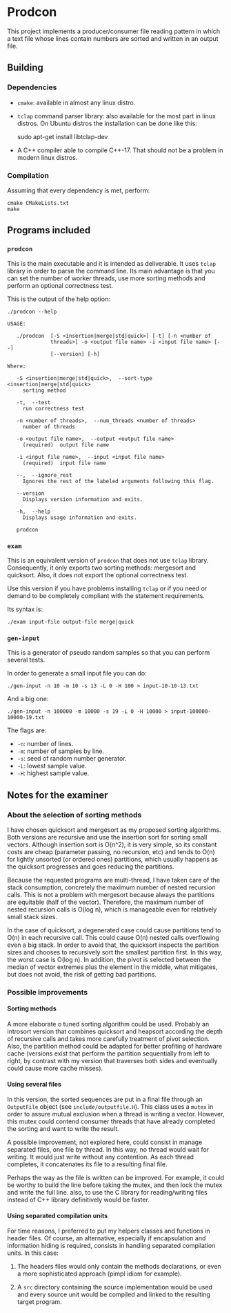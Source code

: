 # Prodcon

This project implements a producer/consumer file reading pattern in
which a text file whose lines contain numbers are sorted and written
in an output file.

## Building

### Dependencies

- `cmake`: available in almost any linux distro.
- `tclap` command parser library: also available for the most part in
  linux distros. On Ubuntu distros the installation can be done like this:
  
    sudo apt-get install libtclap-dev

- A C++ compiler able to compile C++-17. That should not be a problem
  in modern linux distros.

### Compilation

Assuming that every dependency is met, perform:

    cmake CMakeLists.txt
    make

## Programs included

### `prodcon`

This is the main executable and it is intended as deliverable. It uses
`tclap` library in order to parse the command line. Its main advantage
is that you can set the number of worker threads, use more sorting
methods and perform an optional correctness test.

This is the output of the help option:
```
./prodcon --help

USAGE: 

   ./prodcon  [-S <insertion|merge|std|quick>] [-t] [-n <number of
              threads>] -o <output file name> -i <input file name> [--]
              [--version] [-h]

Where: 

   -S <insertion|merge|std|quick>,  --sort-type <insertion|merge|std|quick>
     sorting method

   -t,  --test
     run correctness test

   -n <number of threads>,  --num_threads <number of threads>
     number of threads

   -o <output file name>,  --output <output file name>
     (required)  output file name

   -i <input file name>,  --input <input file name>
     (required)  input file name

   --,  --ignore_rest
     Ignores the rest of the labeled arguments following this flag.

   --version
     Displays version information and exits.

   -h,  --help
     Displays usage information and exits.

   prodcon
```

### `exam`

This is an equivalent version of `prodcon` that does not use `tclap`
library. Consequently, it only exports two sorting methods: mergesort
and quicksort. Also, it does not export the optional correctness test.

Use this version if you have problems installing `tclap` or if you
need or demand to be completely compliant with the statement
requirements.

Its syntax is:

    ./exam input-file output-file merge|quick
    
### `gen-input`

This is a generator of pseudo random samples so that you can perform
several tests.

In order to generate a small input file you can do:

    ./gen-input -n 10 -m 10 -s 13 -L 0 -H 100 > input-10-10-13.txt
    
And a big one:

    ./gen-input -n 100000 -m 10000 -s 19 -L 0 -H 10000 > input-100000-10000-19.txt

The flags are:

- `-n`: number of lines.
- `-m`: number of samples by line.
- `-s`: seed of random number generator.
- `-L`: lowest sample value.
- `-H`: highest sample value.

## Notes for the examiner 

### About the selection of sorting methods

I have chosen quicksort and mergesort as my proposed sorting
algorithms. Both versions are recursive and use the insertion sort for
sorting small vectors. Although insertion sort is O(n^2), it is very
simple, so its constant costs are cheap (parameter passing, no
recursion, etc) and tends to O(n) for lightly unsorted (or ordered
ones) partitions, which usually happens as the quicksort progresses
and goes reducing the partitions.

Because the requested programs are multi-thread, I have taken care of
the stack consumption, concretely the maximum number of nested
recursion calls. This is not a problem with mergesort because always
the partitions are equitable (half of the vector). Therefore, the
maximum number of nested recursion calls is O(log n), which is
manageable even for relatively small stack sizes. 

In the case of quicksort, a degenerated case could cause partitions
tend to O(n) in each recursive call. This could cause O(n) nested
calls overflowing even a big stack. In order to avoid that, the
quicksort inspects the partition sizes and chooses to recursively sort
the smallest partition first. In this way, the worst case is O(log
n). In addition, the pivot is selected between the median of vector
extremes plus the element in the middle, what mitigates, but does not
avoid, the risk of getting bad partitions.

### Possible improvements

#### Sorting methods

A more elaborate o tuned sorting algorithm could be used. Probably an
introsort version that combines quicksort and heapsort according the
depth of recursive calls and takes more carefully treatment of pivot
selection. Also, the partition method could be adapted for better
profiting of hardware cache (versions exist that perform the
partition sequentially from left to right, by contrast with my version
that traverses both sides and eventually could cause more cache
misses).

#### Using several files

In this version, the sorted sequences are put in a final file through an
`OutputFile` object (see `include/outputfile.H`). This class uses
a `mutex` in order to assure mutual exclusion when a thread is writing
a vector. However, this mutex could contend consumer threads that have
already completed the sorting and want to write the result.

A possible improvement, not explored here, could consist in manage
separated files, one file by thread. In this way, no thread would wait
for writing. It would just write without any contention. As each
thread completes, it concatenates its file to a resulting final file.

Perhaps the way as the file is written can be improved. For example,
it could be worthy to build the line before taking the mutex, and then
lock the mutex and write the full line. also, to use the C library for
reading/writing files instead of C++ library definitively would be faster.

#### Using separated compilation units

For time reasons, I preferred to put my helpers classes and functions
in header files. Of course, an alternative, especially if 
encapsulation and information hiding is required, consists in handling
separated compilation units. In this case:

1. The headers files would only contain the methods declarations, or
   even a more sophisticated approach (pimpl idiom for example).

2. A `src` directory containing the source implementation would be
   used and every source unit would be compiled and linked to the
   resulting target program.


